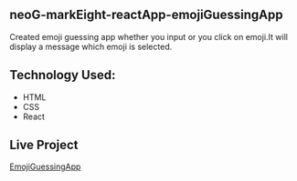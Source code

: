 ## neoG-markEight-reactApp-emojiGuessingApp
Created emoji guessing app whether you input or you click on emoji.It will display a message which emoji is selected.

## Technology Used:
* HTML
* CSS
* React

## Live Project
[EmojiGuessingApp](https://y9tg37.csb.app/)
